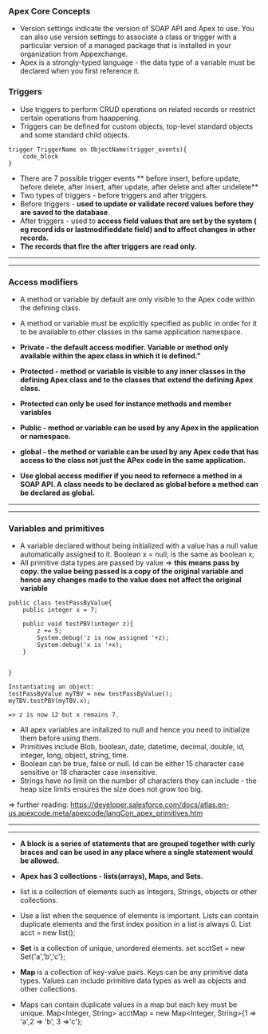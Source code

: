 ### Apex Core Concepts

* Version settings indicate the version of SOAP API and Apex to use. You can also use version settings to associate a class or trigger with a particular version of a managed package that is installed in your organization from Appexchange.
* Apex is a strongly-typed language - the data type of a variable must be declared when you first reference it.

### Triggers
* Use triggers to perform CRUD operations on related records or rrestrict certain operations from haappening.
* Triggers can be defined for custom objects, top-level standard objects and some standard child objects.
```
trigger TriggerName on ObjectName(trigger_events){
    code_block
}
```
* There are 7 possible trigger events ** before insert, before update, before delete, after insert, after update, after delete and after undelete**
* Two types of triggers - before triggers and after triggers.
* Before triggers - **used to update or validate record values before they are saved to the database**.
* After triggers - used to **access field values that are set by the system ( eg record ids or lastmodifieddate field) and to affect changes in other records.**
* **The records that fire the after triggers are read only.**
***************************************************************************************************************************************
***************************************************************************************************************************************
### Access modifiers
 * A method or variable by default are only visible to the Apex code within the defining class.
 * A method or variable must be explicitly specified as public in order for it to be available to other classes in the same application namespace.
 
 * **Private - the default access modifier. Variable or method only available within the apex class in which it is defined."**
 * **Protected - method or variable is visible to any inner classes in the defining Apex class and to the classes that extend the defining Apex class.**
 * **Protected can only be used for instance methods and member variables**
 * **Public - method or variable can be used by any Apex in the application or namespace.**
 * **global - the method or variable can be used by any Apex code that has access to the class not just the APex code in the same application.**
 * **Use global access modifier if you need to refernece a method in a SOAP API. A class needs to be declared as global before a method can be declared as global.**
**************************************************************************************************************************************
**************************************************************************************************************************************
### Variables and primitives
* A variable declared without being initialized with a value has a null value automatically assigned to it. 
    Boolean x = null; is the same as boolean x;
* All primitive data types are passed by value => **this means pass by copy. the value being passed is a copy of the original variable and hence any changes made to the value does not affect the original variable**
```
public class testPassByValue{
    public integer x = 7;
    
    public void testPBV(integer z){
        z += 5;
        System.debug('z is now assigned '+z);
        System.debug('x is '+x);
    }
    

}

Instantiating an object:
testPassByValue myTBV = new testPassByValue();
myTBV.testPBV(myTBV.x);

=> z is now 12 but x remains 7.
```
* All apex variables are initalized to null and hence you need to initialize them before using them.
* Primitives include Blob, boolean, date, datetime, decimal, double, id, integer, long, object, string, time.
* Boolean can be true, false or null. Id can be either 15 character case sensitive or 18 character case insensitive.
* Strings have no limit on the number of characters they can include - the heap size limits ensures the size does not grow too big.

=> further reading: https://developer.salesforce.com/docs/atlas.en-us.apexcode.meta/apexcode/langCon_apex_primitives.htm

***************************************************************************************************************************************
***************************************************************************************************************************************
* **A block is a series of statements that are grouped together with curly braces and can be used in any place where a single statement would be allowed.**
* **Apex has 3 collections - lists(arrays), Maps, and Sets.**
* list is a collection of elements such as Integers, Strings, objects or other collections.
* Use a list when the sequence of elements is important. Lists can contain duplicate elements and the first index position in a list is always 0.
 List<account> acct = new list<account>();
 
* **Set** is a collection of unique, unordered elements. set<account> scctSet = new Set<account>{'a','b','c'};
* **Map** is a collection of key-value pairs. Keys can be any primitive data types. Values can include primitive data types as well as objects and other collections.
* Maps can contain duplicate values in a map but each key must be unique.
 Map<Integer, String> acctMap = new Map<Integer, String>{1 => 'a',2 => 'b', 3 =>'c'};


